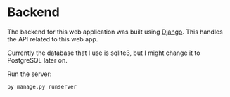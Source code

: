 # Backend

The backend for this web application was built using [Django](https://www.djangoproject.com/). This handles the API related to this web app.

Currently the database that I use is sqlite3, but I might change it to PostgreSQL later on.

Run the server:

```
py manage.py runserver
```
